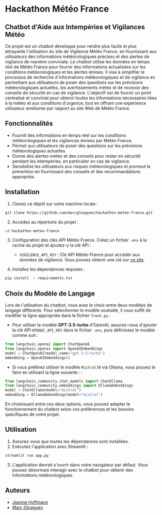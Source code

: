 # Hackathon Météo France
## Chatbot d'Aide aux Intempéries et Vigilances Météo
Ce projet est un chatbot développé pour rendre plus facile et plus attrayante l'utilisation du site de Vigilence Météo France, en fournissant aux utilisateurs des informations météorologiques précises et des alertes de vigilance de manière conviviale. Le chatbot utilise les données en temps réel de Météo France pour fournir des informations actualisées sur les conditions météorologiques et les alertes émises. Il vise à simplifier le processus de recherche d'informations météorologiques et de vigilance en permettant aux utilisateurs de poser des questions sur les prévisions météorologiques actuelles, les avertissements météo et de recevoir des conseils de sécurité en cas de vigilance. L'objectif est de fournir un point centralisé et convivial pour obtenir toutes les informations nécessaires liées à la météo et aux conditions d'urgence, tout en offrant une expérience utilisateur améliorée par rapport au site Web de Météo France.

## Fonctionnalités

- Fournit des informations en temps réel sur les conditions météorologiques et les vigilances émises par Météo France.
- Permet aux utilisateurs de poser des questions sur les prévisions météorologiques actuelles.
- Donne des alertes météo et des conseils pour rester en sécurité pendant les intempéries, en particulier en cas de vigilance.
- Sensibilise les utilisateurs aux risques météorologiques et promeut la prévention en fournissant des conseils et des recommandations appropriés.

## Installation

1. Clonez ce dépôt sur votre machine locale :

```bash
git clone https://github.com/marcgloaguen/hackathon-meteo-france.git
```
2. Accédez au répertoire du projet :
````bash la de
cd hackathon-meteo-france
````
3. Configuration des clés API Météo France. Créez un fichier `.env` à la racine du projet et ajoutez-y la clé API :
   - `VIGILENCE_API_KEY` : Clé API Météo France pour accéder aux données de vigilance. Vous pouvez obtenir une clé sur [ce site](https://portail-api.meteofrance.fr/web/fr/api/DonneesPubliquesVigilance).

4. Installez les dépendances requises :
````bash
pip install -r requirements.txt
````

## Choix du Modèle de Langage

Lors de l'utilisation du chatbot, vous avez le choix entre deux modèles de langage différents. Pour sélectionner le modèle souhaité, il vous suffit de modifier la ligne appropriée dans le fichier `front.py` :

- Pour utiliser le modèle **GPT-3.5-turbo** d'OpenAI, assurez-vous d'ajouter la clé API `OPENAI_API_KEY` dans le fichier `.env`, puis définissez le modèle comme suit :
  
```python
from langchain_openai import ChatOpenAI 
from langchain_openai import OpenAIEmbeddings
model = ChatOpenAI(model_name="gpt-3.5-turbo")
embedding = OpenAIEmbeddings()
 ```

- Si vous préférez utiliser le modèle ```Mistral7B``` via Ollama, vous pouvez le faire en utilisant la ligne suivante : : 

```python
from langchain_community.chat_models import ChatOllama
from langchain_community.embeddings import OllamaEmbeddings
model = ChatOllama(model="mistral")
embedding = OllamaEmbeddings(model="mistral")
```
En choisissant entre ces deux options, vous pouvez adapter le fonctionnement du chatbot selon vos préférences et les besoins spécifiques de votre projet.
## Utilisation

1. Assurez-vous que toutes les dépendances sont installées.
2. Exécutez l'application avec Streamlit :
````bash
streamlit run app.py
````
3. L'application devrait s'ouvrir dans votre navigateur par défaut. Vous pouvez désormais interagir avec le chatbot pour obtenir des informations météorologiques.

## Auteurs

- [Jeanne Hoffmann](https://github.com/Jemaveh)
- [Marc Gloaguen](https://github.com/marcgloaguen)
